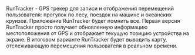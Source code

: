 RunTracker - GPS трекер для записи и отображения перемещений пользователя: прогулок 
по лесу, поездок на машине и океанских круизов. Приложение RunTracker будет помнить все.
Первая версия RunTracker просто получает обновленную информацию местоположения от GPS и отображает текущую позицию устройства на экране. В итоговом 
варианте RunTracker будет выводить карту, отслеживающую перемещения пользователя в реальном времени.
